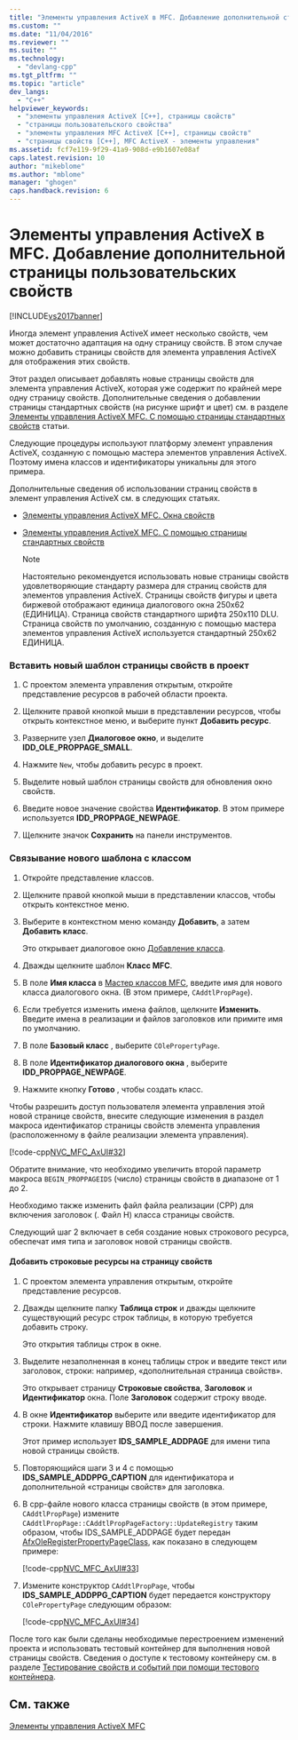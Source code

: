 ```yaml
---
title: "Элементы управления ActiveX в MFC. Добавление дополнительной страницы пользовательских свойств | Microsoft Docs"
ms.custom: ""
ms.date: "11/04/2016"
ms.reviewer: ""
ms.suite: ""
ms.technology: 
  - "devlang-cpp"
ms.tgt_pltfrm: ""
ms.topic: "article"
dev_langs: 
  - "C++"
helpviewer_keywords: 
  - "элементы управления ActiveX [C++], страницы свойств"
  - "страницы пользовательского свойства"
  - "элементы управления MFC ActiveX [C++], страницы свойств"
  - "страницы свойств [C++], MFC ActiveX - элементы управления"
ms.assetid: fcf7e119-9f29-41a9-908d-e9b1607e08af
caps.latest.revision: 10
author: "mikeblome"
ms.author: "mblome"
manager: "ghogen"
caps.handback.revision: 6
---
```

# Элементы управления ActiveX в MFC. Добавление дополнительной страницы пользовательских свойств
[!INCLUDE[vs2017banner](../assembler/inline/includes/vs2017banner.md)]

Иногда элемент управления ActiveX имеет несколько свойств, чем может достаточно адаптация на одну страницу свойств.  В этом случае можно добавить страницы свойств для элемента управления ActiveX для отображения этих свойств.  
  
 Этот раздел описывает добавлять новые страницы свойств для элемента управления ActiveX, которая уже содержит по крайней мере одну страницу свойств.  Дополнительные сведения о добавлении страницы стандартных свойств \(на рисунке шрифт и цвет\) см. в разделе [Элементы управления ActiveX MFC. С помощью страницы стандартных свойств](../mfc/mfc-activex-controls-using-stock-property-pages.md) статьи.  
  
 Следующие процедуры используют платформу элемент управления ActiveX, созданную с помощью мастера элементов управления ActiveX.  Поэтому имена классов и идентификаторы уникальны для этого примера.  
  
 Дополнительные сведения об использовании страниц свойств в элемент управления ActiveX см. в следующих статьях.  
  
-   [Элементы управления ActiveX MFC. Окна свойств](../mfc/mfc-activex-controls-property-pages.md)  
  
-   [Элементы управления ActiveX MFC. С помощью страницы стандартных свойств](../mfc/mfc-activex-controls-using-stock-property-pages.md)  
  
    > [!NOTE]
    >  Настоятельно рекомендуется использовать новые страницы свойств удовлетворяющие стандарту размера для страниц свойств для элементов управления ActiveX.  Страницы свойств фигуры и цвета биржевой отображают единица диалогового окна 250x62 \(ЕДИНИЦА\).  Страница свойств стандартного шрифта 250x110 DLU.  Страница свойств по умолчанию, созданную с помощью мастера элементов управления ActiveX используется стандартный 250x62 ЕДИНИЦА.  
  
### Вставить новый шаблон страницы свойств в проект  
  
1.  С проектом элемента управления открытым, откройте представление ресурсов в рабочей области проекта.  
  
2.  Щелкните правой кнопкой мыши в представлении ресурсов, чтобы открыть контекстное меню, и выберите пункт **Добавить ресурс**.  
  
3.  Разверните узел **Диалоговое окно**, и выделите **IDD\_OLE\_PROPPAGE\_SMALL**.  
  
4.  Нажмите `New`, чтобы добавить ресурс в проект.  
  
5.  Выделите новый шаблон страницы свойств для обновления окно свойств.  
  
6.  Введите новое значение свойства **Идентификатор**.  В этом примере используется **IDD\_PROPPAGE\_NEWPAGE**.  
  
7.  Щелкните значок **Сохранить** на панели инструментов.  
  
### Связывание нового шаблона с классом  
  
1.  Откройте представление классов.  
  
2.  Щелкните правой кнопкой мыши в представлении классов, чтобы открыть контекстное меню.  
  
3.  Выберите в контекстном меню команду **Добавить**, а затем **Добавить класс**.  
  
     Это открывает диалоговое окно [Добавление класса](../ide/add-class-dialog-box.md).  
  
4.  Дважды щелкните шаблон **Класс MFC**.  
  
5.  В поле **Имя класса** в [Мастер классов MFC](../mfc/reference/mfc-add-class-wizard.md), введите имя для нового класса диалогового окна. \(В этом примере, `CAddtlPropPage`\).  
  
6.  Если требуется изменить имена файлов, щелкните **Изменить**.  Введите имена в реализации и файлов заголовков или примите имя по умолчанию.  
  
7.  В поле **Базовый класс** , выберите `COlePropertyPage`.  
  
8.  В поле **Идентификатор диалогового окна** , выберите **IDD\_PROPPAGE\_NEWPAGE**.  
  
9. Нажмите кнопку **Готово** , чтобы создать класс.  
  
 Чтобы разрешить доступ пользователя элемента управления этой новой странице свойств, внесите следующие изменения в раздел макроса идентификатор страницы свойств элемента управления \(расположенному в файле реализации элемента управления\).  
  
 [!code-cpp[NVC_MFC_AxUI#32](../mfc/codesnippet/CPP/mfc-activex-controls-adding-another-custom-property-page_1.cpp)]  
  
 Обратите внимание, что необходимо увеличить второй параметр макроса `BEGIN_PROPPAGEIDS` \(число\) страницы свойств в диапазоне от 1 до 2.  
  
 Необходимо также изменить файл файла реализации \(CPP\) для включения заголовок \(. Файл H\) класса страницы свойств.  
  
 Следующий шаг 2 включает в себя создание новых строкового ресурса, обеспечат имя типа и заголовок новой страницы свойств.  
  
#### Добавить строковые ресурсы на страницу свойств  
  
1.  С проектом элемента управления открытым, откройте представление ресурсов.  
  
2.  Дважды щелкните папку **Таблица строк** и дважды щелкните существующий ресурс строк таблицы, в которую требуется добавить строку.  
  
     Это открытия таблицы строк в окне.  
  
3.  Выделите незаполненная в конец таблицы строк и введите текст или заголовок, строки: например, «дополнительная страница свойств».  
  
     Это открывает страницу **Строковые свойства**, **Заголовок** и **Идентификатор** окна.  Поле **Заголовок** содержит строку вводе.  
  
4.  В окне **Идентификатор** выберите или введите идентификатор для строки.  Нажмите клавишу ВВОД после завершения.  
  
     Этот пример использует **IDS\_SAMPLE\_ADDPAGE** для имени типа новой страницы свойств.  
  
5.  Повторяющийся шаги 3 и 4 с помощью **IDS\_SAMPLE\_ADDPPG\_CAPTION** для идентификатора и дополнительной «страницы свойств» для заголовка.  
  
6.  В cpp\-файле нового класса страницы свойств \(в этом примере, `CAddtlPropPage`\) измените `CAddtlPropPage::CAddtlPropPageFactory::UpdateRegistry` таким образом, чтобы IDS\_SAMPLE\_ADDPAGE будет передан [AfxOleRegisterPropertyPageClass](../Topic/AfxOleRegisterPropertyPageClass.md), как показано в следующем примере:  
  
     [!code-cpp[NVC_MFC_AxUI#33](../mfc/codesnippet/CPP/mfc-activex-controls-adding-another-custom-property-page_2.cpp)]  
  
7.  Измените конструктор `CAddtlPropPage`, чтобы **IDS\_SAMPLE\_ADDPPG\_CAPTION** будет передается конструктору `COlePropertyPage` следующим образом:  
  
     [!code-cpp[NVC_MFC_AxUI#34](../mfc/codesnippet/CPP/mfc-activex-controls-adding-another-custom-property-page_3.cpp)]  
  
 После того как были сделаны необходимые перестроением изменений проекта и использовать тестовый контейнер для выполнения новой страницы свойств.  Сведения о доступе к тестовому контейнеру см. в разделе [Тестирование свойств и событий при помощи тестового контейнера](../mfc/testing-properties-and-events-with-test-container.md).  
  
## См. также  
 [Элементы управления ActiveX MFC](../mfc/mfc-activex-controls.md)